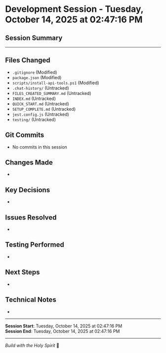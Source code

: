 # Development Session - Tuesday, October 14, 2025 at 02:47:16 PM

## Session Summary
<!-- Add your session summary here -->

---

## Files Changed
- `.gitignore` (Modified)
- `package.json` (Modified)
- `scripts/install-api-tools.ps1` (Modified)
- `.chat-history/` (Untracked)
- `FILES_CREATED_SUMMARY.md` (Untracked)
- `INDEX.md` (Untracked)
- `QUICK_START.md` (Untracked)
- `SETUP_COMPLETE.md` (Untracked)
- `jest.config.js` (Untracked)
- `testing/` (Untracked)

## Git Commits
- No commits in this session

## Changes Made
<!-- Detail the changes made during this session -->
- 

## Key Decisions
<!-- Document any important decisions made -->
- 

## Issues Resolved
<!-- List any bugs fixed or issues resolved -->
- 

## Testing Performed
<!-- Document any testing done -->
- 

## Next Steps
<!-- What needs to be done next -->
- 

## Technical Notes
<!-- Any important technical information -->
- 

---

**Session Start**: Tuesday, October 14, 2025 at 02:47:16 PM  
**Session End**: Tuesday, October 14, 2025 at 02:47:16 PM

---

*Build with the Holy Spirit* 🙏
